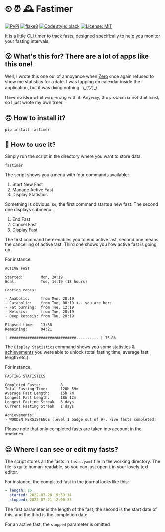 # ⏲ ⏰ 🕰️ Fastimer

[![PyPi](https://img.shields.io/pypi/v/fastimer)](https://pypi.org/project/fastimer/) [![flake8](https://github.com/vkostyanetsky/Fastimer/actions/workflows/flake8.yml/badge.svg)](https://github.com/vkostyanetsky/Fastimer/actions/workflows/flake8.yml) [![Code style: black](https://img.shields.io/badge/code%20style-black-000000.svg)](https://github.com/psf/black) [![License: MIT](https://img.shields.io/badge/License-MIT-yellow.svg)](https://opensource.org/licenses/MIT)   

It is a little CLI timer to track fasts, designed specifically to help you monitor your fasting intervals.  

## 😮 What's this for? There are a lot of apps like this one!

Well, I wrote this one out of annoyance when [Zero](https://www.zerolongevity.com/) once again refused to show me statistics for a date. I was tapping on calendar inside the application, but it was doing nothing ¯\\\_(ツ)\_/¯

Have no idea what was wrong with it. Anyway, the problem is not that hard, so I just wrote my own timer.

## 🙃 How to install it?

```commandline
pip install fastimer
```

## 🙂 How to use it?

Simply run the script in the directory where you want to store data:

```commandline
fastimer
```

The script shows you a menu with four commands available: 

1. Start New Fast
2. Manage Active Fast
3. Display Statistics  

Something is obvious: so, the first command starts a new fast. The second one displays submenu: 

1. End Fast
2. Cancel Fast
3. Display Fast

The first command here enables you to end active fast, second one means the cancelling of active fast. Third one shows you how active fast is going on.

For instance:  

```
ACTIVE FAST

Started:        Mon, 20:19
Goal:           Tue, 14:19 (18 hours)

Fasting zones:

- Anabolic:     from Mon, 20:19
- Catabolic:    from Tue, 00:19 <-- you are here
- Fat burning:  from Tue, 12:19
- Ketosis:      from Tue, 20:19
- Deep ketosis: from Thu, 20:19

Elapsed time:   13:38
Remaining:      04:21

| ##############################---------- | 75.8%
```

The `Display Statistics` command shows you some statistics & [achievements](Achievements.md) you were able to unlock (total fasting time, average fast length etc.).

For instance:

```
FASTING STATISTICS

Completed Fasts:         8
Total Fasting Time:      120h 59m
Average Fast Length:     15h 7m
Longest Fast Length:     18h 12m
Longest Fasting Streak:  3 days
Current Fasting Streak:  1 days

Achievements:
- WOODEN PERSISTENCE (level 1 badge out of 9). Five fasts completed!
```

Please note that only completed fasts are taken into account in the statistics.

## 😌 Where I can see or edit my fasts?

The script stores all the fasts in `fasts.yaml` file in the working directory. The file is quite human-readable, so you can just open it in your lovely text editor.

For instance, the completed fast in the journal looks like this:

```yaml
- length: 16
  started: 2022-07-20 19:59:14
  stopped: 2022-07-21 12:00:33
```

The first parameter is the length of the fast, the second is the start date of this, and the third is the completion date.

For an active fast, the `stopped` parameter is omitted.